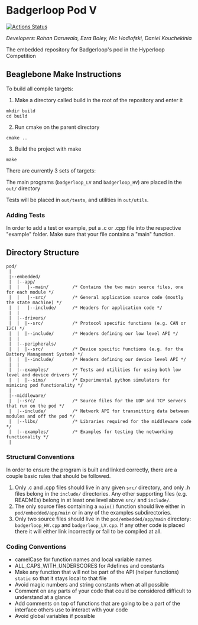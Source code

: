 # Badgerloop Pod V

[![Actions Status](https://github.com/badgerloop-software/pod-embedded/workflows/CI/badge.svg)](https://github.com/badgerloop-software/pod-embedded/actions)

*Developers: Rohan Daruwala, Ezra Boley, Nic Hodlofski, Daniel Kouchekinia*

The embedded repository for Badgerloop's pod in the Hyperloop Competition

## Beaglebone Make Instructions

To build all compile targets:

1) Make a directory called build in the root of the repository and enter it

```
mkdir build
cd build
```

2) Run cmake on the parent directory 

```
cmake ..
```

3) Build the project with make

```
make
```

There are currently 3 sets of targets:

The main programs (`badgerloop_LV` and `badgerloop_HV`) are  placed in the `out/` directory

Tests will be placed in `out/tests`, and utilities in `out/utils`.

### Adding Tests

In order to add a test or example, put a .c or .cpp file into the respective "example" folder. Make sure that your file contains a "main" function.

## Directory Structure
```
pod/
 |
 |--embedded/
 |  |--app/          
 |  |   |--main/         /* Contains the two main source files, one for each module */
 |  |   |--src/          /* General application source code (mostly the state machine) */
 |  |   |--include/      /* Headers for application code */
 |  |
 |  |--drivers/
 |  |  |--src/           /* Protocol specific functions (e.g. CAN or I2C) */
 |  |  |--include/       /* Headers defining our low level API */
 |  |
 |  |--peripherals/     
 |  |  |--src/           /* Device specific functions (e.g. for the Battery Management System) */
 |  |  |--include/       /* Headers defining our device level API */
 |  |
 |  |--examples/         /* Tests and utilities for using both low level and device drivers */
 |  |  |--sims/          /* Experimental python simulators for mimicing pod functionality */
 |  
 |--middleware/
 |  |--src/              /* Source files for the UDP and TCP servers that run on the pod */
 |  |--include/          /* Network API for transmitting data between modules and off the pod */
 |  |--libs/             /* Libraries required for the middleware code */
 |  |--examples/         /* Examples for testing the networking functionality */
 |
 ```
 
 ### Structural Conventions
 
 In order to ensure the program is built and linked correctly, there are a couple basic rules that should be followed. 
 
  1. Only .c and .cpp files should live in any given `src/` directory, and only .h files belong in the `include/` directories. Any other supporting files (e.g. READMEs) belong in at least one level above `src/` and `include/`. 
  2. The only source files containing a `main()` function should live either in `pod/embedded/app/main` or in any of the examples subdirectories. 
  3. Only two source files should live in the `pod/embedded/app/main` directory: `badgerloop_HV.cpp` and `badgerloop_LV.cpp`. If any other code is placed there it will either link incorrectly or fail to be compiled at all.
  
### Coding Conventions

- camelCase for function names and local variable names
- ALL_CAPS_WITH_UNDERSCORES for #defines and constants
- Make any function that will not be part of the API (helper functions) `static` so that it stays local to that file
- Avoid magic numbers and string constants when at all possible
- Comment on any parts of your code that could be considered difficult to understand at a glance
- Add comments on top of functions that are going to be a part of the interface others use to interact with your code
- Avoid global variables if possible
